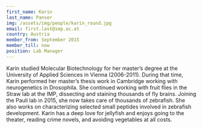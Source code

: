 ```yaml
---
first_name: Karin
last_name: Panser
img: /assets/img/people/karin_round.jpg
email: first.last@imp.ac.at
country: Austria
member_from: September 2015
member_till: now
position: Lab Manager
---
```

Karin studied Molecular Biotechnology for her master’s degree at the University of Applied Sciences in Vienna (2006-2011). During that time, Karin performed her master’s thesis work in Cambridge working with neurogenetics in Drosophila. She continued working with fruit flies in the Straw lab at the IMP, dissecting and staining thousands of fly brains. Joining the Pauli lab in 2015, she now takes care of thousands of zebrafish. She also works on characterizing selected small peptides involved in zebrafish development. Karin has a deep love for jellyfish and enjoys going to the theater, reading crime novels, and avoiding vegetables at all costs. 
